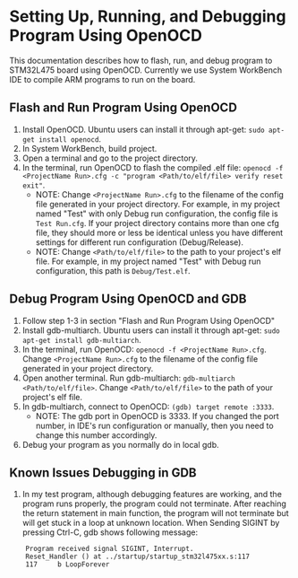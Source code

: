 # Setting Up, Running, and Debugging Program Using OpenOCD
This documentation describes how to flash, run, and debug program to STM32L475 board using OpenOCD. Currently we use System WorkBench IDE to compile ARM programs to run on the board. 

## Flash and Run Program Using OpenOCD
1. Install OpenOCD. Ubuntu users can install it through apt-get: `sudo apt-get install openocd`.
2. In System WorkBench, build project.
3. Open a terminal and go to the project directory. 
4. In the terminal, run OpenOCD to flash the compiled .elf file: `openocd -f <ProjectName Run>.cfg -c "program <Path/to/elf/file> verify reset exit"`.
    - NOTE: Change `<ProjectName Run>.cfg` to the filename of the config file generated in your project directory. For example, in my project named "Test" with only Debug run configuration, the config file is `Test Run.cfg`. If your project directory contains more than one cfg file, they should more or less be identical unless you have different settings for different run configuration (Debug/Release). 
    - NOTE: Change `<Path/to/elf/file>` to the path to your project's elf file. For example, in my project named "Test" with Debug run configuration, this path is `Debug/Test.elf`. 

## Debug Program Using OpenOCD and GDB
1. Follow step 1-3 in section "Flash and Run Program Using OpenOCD"
2. Install gdb-multiarch. Ubuntu users can install it through apt-get: `sudo apt-get install gdb-multiarch`.
3. In the terminal, run OpenOCD: `openocd -f <ProjectName Run>.cfg`. Change `<ProjectName Run>.cfg` to the filename of the config file generated in your project directory.
4. Open another terminal. Run gdb-multiarch: `gdb-multiarch <Path/to/elf/file>`. Change `<Path/to/elf/file>` to the path of your project's elf file. 
5. In gdb-multiarch, connect to OpenOCD: `(gdb) target remote :3333`. 
    - NOTE: The gdb port in OpenOCD is 3333. If you changed the port number, in IDE's run configuration or manually, then you need to change this number accordingly. 
6. Debug your program as you normally do in local gdb. 

## Known Issues Debugging in GDB
1. In my test program, although debugging features are working, and the program runs properly, the program could not terminate. After reaching the return statement in main function, the program will not terminate but will get stuck in a loop at unknown location. When Sending SIGINT by pressing Ctrl-C, gdb shows following message: 
```
    Program received signal SIGINT, Interrupt.
    Reset_Handler () at ../startup/startup_stm32l475xx.s:117
    117	    b LoopForever
```